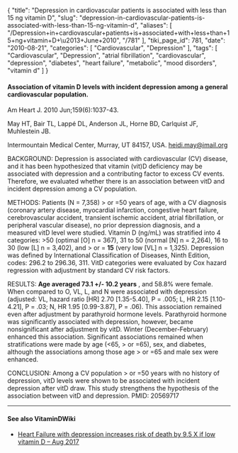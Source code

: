 {
    "title": "Depression in cardiovascular patients is associated with less than 15 ng vitamin D",
    "slug": "depression-in-cardiovascular-patients-is-associated-with-less-than-15-ng-vitamin-d",
    "aliases": [
        "/Depression+in+cardiovascular+patients+is+associated+with+less+than+15+ng+vitamin+D+\u2013+June+2010",
        "/781"
    ],
    "tiki_page_id": 781,
    "date": "2010-08-21",
    "categories": [
        "Cardiovascular",
        "Depression"
    ],
    "tags": [
        "Cardiovascular",
        "Depression",
        "atrial fibrillation",
        "cardiovascular",
        "depression",
        "diabetes",
        "heart failure",
        "metabolic",
        "mood disorders",
        "vitamin d"
    ]
}


#### Association of vitamin D levels with incident depression among a general cardiovascular population.

Am Heart J. 2010 Jun;159(6):1037-43.

May HT, Bair TL, Lappé DL, Anderson JL, Horne BD, Carlquist JF, Muhlestein JB.

Intermountain Medical Center, Murray, UT 84157, USA. heidi.may@imail.org

BACKGROUND: Depression is associated with cardiovascular (CV) disease, and it has been hypothesized that vitamin (vit)D deficiency may be associated with depression and a contributing factor to excess CV events. Therefore, we evaluated whether there is an association between vitD and incident depression among a CV population.

METHODS: Patients (N = 7,358) > or =50 years of age, with a CV diagnosis (coronary artery disease, myocardial infarction, congestive heart failure, cerebrovascular accident, transient ischemic accident, atrial fibrillation, or peripheral vascular disease), no prior depression diagnosis, and a measured vitD level were studied. Vitamin D (ng/mL) was stratified into 4 categories: >50 (optimal <span>[O]</span> n = 367), 31 to 50 (normal <span>[N]</span> n = 2,264), 16 to 30 (low <span>[L]</span> n = 3,402), and > or = **15**  (very low <span>[VL]</span> n = 1,325). Depression was defined by International Classification of Diseases, Ninth Edition, codes: 296.2 to 296.36, 311. VitD categories were evaluated by Cox hazard regression with adjustment by standard CV risk factors.

RESULTS:  **Age averaged 73.1 +/- 10.2 years** , and 58.8% were female. When compared to O, VL, L, and N were associated with depression (adjusted: VL, hazard ratio <span>[HR]</span> 2.70 <span>[1.35-5.40]</span>, P = .005; L, HR 2.15 <span>[1.10-4.21]</span>, P = .03; N, HR 1.95 <span>[0.99-3.87]</span>, P = .06). This association remained even after adjustment by parathyroid hormone levels. Parathyroid hormone was significantly associated with depression, however, became nonsignificant after adjustment by vitD. Winter (December-February) enhanced this association. Significant associations remained when stratifications were made by age (<65, > or =65), sex, and diabetes, although the associations among those age > or =65 and male sex were enhanced.

CONCLUSION: Among a CV population > or =50 years with no history of depression, vitD levels were shown to be associated with incident depression after vitD draw. This study strengthens the hypothesis of the association between vitD and depression. PMID: 20569717 

---

#### See also VitaminDWiki

* [Heart Failure with depression increases risk of death by 9.5 X if low vitamin D – Aug 2017](/posts/heart-failure-with-depression-increases-risk-of-death-by-95-x-if-low-vitamin-d)